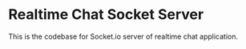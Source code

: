 # Realtime Chat Socket Server

This is the codebase for Socket.io server of realtime chat application.